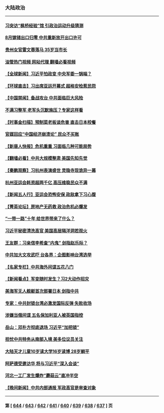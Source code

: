 ### 大陆政治
---
#### [习突访“枫桥经验”馆 引政治运动升级猜测](../../pages/ncid277/n14079161.md?09222045) 
#### [8月镓锗出口归零 中共重新放开出口许可](../../pages/ncid277/n14079103.md?09222045) 
#### [贵州女官雷文蓉落马 35岁当市长](../../pages/ncid277/n14079162.md?09222045) 
#### [油管热门视频 网站代理 翻墙必看视频](http://138.2.39.72:81/youtube.html?epic-marker?09222045)
#### [【全球新闻】习近平怕政变 中央军委一锅端？](../../pages/ncid277/n14079104.md?09222045) 
#### [【环球直击】习出席亚运开幕式 超格安检惹民怨](../../pages/ncid277/n14078412.md?09222045) 
#### [【中国禁闻】备战攻台 中共面临巨大风险](../../pages/ncid277/n14078408.md?09222045) 
#### [不满习整军 老军头沉默施压？专家这样看](../../pages/ncid277/n14078928.md?09222045) 
#### [【时事金扫描】预制菜老板谈危害 直击日本校餐](../../pages/ncid277/n14078825.md?09222045) 
#### [官媒回应“中国经济崩溃论” 民众不买账](../../pages/ncid277/n14078742.md?09222045) 
#### [【新唐人快报】危机重重 习面临几种可能局势](../../pages/ncid277/n14078821.md?09222045) 
#### [【翻墙必看】中共大规模整肃 美国先知先觉](../../pages/ncid277/n14078861.md?09222045) 
#### [【秦鹏观察】习杭州表演盛世 灵隐寺现诡异一幕](../../pages/ncid277/n14078819.md?09222045) 
#### [杭州亚运会耗资超两千亿 高压维稳民众不满](../../pages/ncid277/n14078788.md?09222045) 
#### [【新闻五人行】亚运会恐怖安保 政敌拿下习心腹](../../pages/ncid277/n14078808.md?09222045) 
#### [【菁英论坛】房地产无药救 政治危机必爆发](../../pages/ncid277/n14078766.md?09222045) 
#### [“一带一路”十年 给世界带来了什么？](../../pages/ncid277/n14078771.md?09222045) 
#### [习近平秘密清洗高官 美国高层隔洋洞若观火](../../pages/ncid277/n14078250.md?09222045) 
#### [王友群：习亲信李希查“内鬼” 剑指赵乐际？](../../pages/ncid277/n14078775.md?09222045) 
#### [中共加大文攻武吓 台各界：企图影响台湾选举](../../pages/ncid277/n14074431.md?09222045) 
#### [【名家专栏】中共海外间谍五花八门](../../pages/ncid277/n14075580.md?09222045) 
#### [【新闻看点】军变随时发生？习2大动作招灾](../../pages/ncid277/n14078675.md?09222045) 
#### [美海军无人舰艇首次部署日本 剑指中共](../../pages/ncid277/n14078652.md?09222045) 
#### [专家：中共封锁台湾必激发国际反弹 失败收场](../../pages/ncid277/n14078425.md?09222045) 
#### [涉嫌当俄间谍 五名保加利亚人被英国指控](../../pages/ncid277/n14078665.md?09222045) 
#### [岳山：邓朴方彻底退场 习近平“加把锁”](../../pages/ncid277/n14078601.md?09222045) 
#### [担忧中共特务从南部入境 美多位议员关注](../../pages/ncid277/n14078532.md?09222045) 
#### [大陆天才儿童10岁读大学16岁读博 28岁躺平](../../pages/ncid277/n14078482.md?09222045) 
#### [阿萨德受邀访华 将与习近平“深入会谈”](../../pages/ncid277/n14078489.md?09222045) 
#### [河北一工厂发生爆炸“蘑菇云”直冲半空](../../pages/ncid277/n14078434.md?09222045) 
#### [【晚间新闻】中共内部通报 军政高官是审查对象](../../pages/ncid277/n14078409.md?09222045) 

---
#### 第 [ [644](./644.md?09222045) / [643](./643.md?09222045) / [642](./642.md?09222045) / [641](./641.md?09222045) / [640](./640.md?09222045) / [639](./639.md?09222045) / [638](./638.md?09222045) / [637](./637.md?09222045) ] 页
